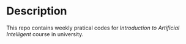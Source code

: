 # Description

This repo contains weekly pratical codes for _Introduction to Artificial Intelligent_ course in university.
